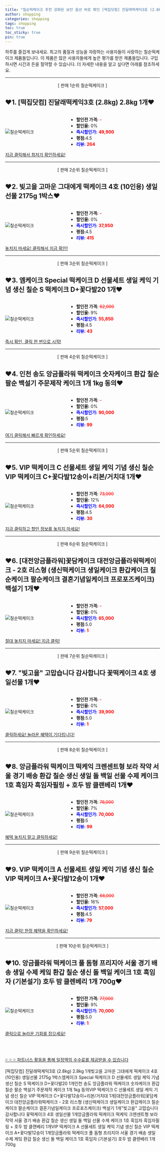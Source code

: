 ```yaml
---
title: "칠순떡케이크 추천 강화된 보안 옵션 바로 확인 [떡집닷컴] 진달래떡케익3호 (2.8kg) 2.8kg 1개"
author: shopping
categories: shopping
tags: shopping
toc: true
toc_sticky: true
pin: true
---
```

하루를 즐겁게 보내세요. 최고의 품질과 성능을 자랑하는 사용자들이 사랑하는 칠순떡케이크 제품들입니다. 이 제품은 많은 사용자들에게 높은 평가를 받은 제품들입니다. 구입하시면 시간과 돈을 절약할 수 있습니다. 더 자세한 내용을 알고 싶다면 아래를 참조하세요.

---
<p class="toplist" style="margin: 0 auto; display: block; width: fit-content;">[ 판매 1순위 칠순떡케이크 ]</p>

<h2><strong>❤️1. [떡집닷컴] 진달래떡케익3호 (2.8kg) 2.8kg 1개❤️</strong></h2>

<div style="display: flex; align-items: center;">
    <div style="flex: 0.4;">
        <img src="https://thumbnail8.coupangcdn.com/thumbnails/remote/230x230ex/image/vendor_inventory/e225/cc7357e78015a71afed58f25aa4d07365ceb440d9107b5d8611df6df621b.jpg" alt="칠순떡케이크" style="max-width: 100%;">
    </div>
    <div style="flex: 0.6; margin-left: 10px;">
        <ul>
            <li><strong>할인전 가격:</strong> <del style="color: red;">-</del></li>
            <li><strong>할인율:</strong> 0%</li>
            <li><span style='color:blue'><strong>즉시할인가:</strong></span> <span style='color:red'><strong>49,900</strong></span></li>
            <li><strong>평점:</strong>4.5</li>
            <li><span style='color:blue'><strong>리뷰:</strong></span> <span style='color:red'><strong>264</strong></span></li>
        </ul>
    </div>
</div>
<div class="center">
    <a href="https://selin100587.github.io?lptag=AF9450613&subid=githubio&pageKey=6902074420&traceid=V0-153&itemId=16603921373&vendorItemId=3031943285" class="myButton">
        지금 클릭해서 최저가 확인하세요!
    </a>
</div>


---
<p class="toplist" style="margin: 0 auto; display: block; width: fit-content;">[ 판매 2순위 칠순떡케이크 ]</p>

<h2><strong>❤️2. 빚고을 고마운 그대에게 떡케이크 4호 (10인용) 생일선물 2175g 1박스❤️</strong></h2>

<div style="display: flex; align-items: center;">
    <div style="flex: 0.4;">
        <img src="https://thumbnail6.coupangcdn.com/thumbnails/remote/230x230ex/image/vendor_inventory/76d7/86fb1073078b1b39c4ffd5d3a934a7ba753e06a87e8cbc70a8284a7fd43e.jpg" alt="칠순떡케이크" style="max-width: 100%;">
    </div>
    <div style="flex: 0.6; margin-left: 10px;">
        <ul>
            <li><strong>할인전 가격:</strong> <del style="color: red;">-</del></li>
            <li><strong>할인율:</strong> 0%</li>
            <li><span style='color:blue'><strong>즉시할인가:</strong></span> <span style='color:red'><strong>37,950</strong></span></li>
            <li><strong>평점:</strong>4.5</li>
            <li><span style='color:blue'><strong>리뷰:</strong></span> <span style='color:red'><strong>415</strong></span></li>
        </ul>
    </div>
</div>
<div class="center">
    <a href="https://selin100587.github.io?lptag=AF9450613&subid=githubio&pageKey=14669751&traceid=V0-153&itemId=60558003&vendorItemId=84614438512" class="myButton">
        놓치지 마세요! 클릭해서 지금 확인!
    </a>
</div>


---
<p class="toplist" style="margin: 0 auto; display: block; width: fit-content;">[ 판매 3순위 칠순떡케이크 ]</p>

<h2><strong>❤️3. 엠케이크 Special 떡케이크 D 선물세트 생일 케익 기념 생신 칠순 S 떡케이크 D+꽃다발20 1개❤️</strong></h2>

<div style="display: flex; align-items: center;">
    <div style="flex: 0.4;">
        <img src="https://thumbnail8.coupangcdn.com/thumbnails/remote/230x230ex/image/vendor_inventory/4b1a/6099f8ba0ff9d19ba1ac179046381c0fc7851a8bcaa556d3705d2b135046.JPG" alt="칠순떡케이크" style="max-width: 100%;">
    </div>
    <div style="flex: 0.6; margin-left: 10px;">
        <ul>
            <li><strong>할인전 가격:</strong> <del style="color: red;">62,000</del></li>
            <li><strong>할인율:</strong> 9%</li>
            <li><span style='color:blue'><strong>즉시할인가:</strong></span> <span style='color:red'><strong>55,850</strong></span></li>
            <li><strong>평점:</strong>4.5</li>
            <li><span style='color:blue'><strong>리뷰:</strong></span> <span style='color:red'><strong>43</strong></span></li>
        </ul>
    </div>
</div>
<div class="center">
    <a href="https://selin100587.github.io?lptag=AF9450613&subid=githubio&pageKey=7396461434&traceid=V0-153&itemId=19134330738&vendorItemId=85688316077" class="myButton">
        즉시 확인, 클릭 한 번으로 시작!
    </a>
</div>


---
<p class="toplist" style="margin: 0 auto; display: block; width: fit-content;">[ 판매 4순위 칠순떡케이크 ]</p>

<h2><strong>❤️4. 인천 송도 앙금플라워 떡케이크 숫자케이크 환갑 칠순 팔순 백설기 주문제작 케이크 1개 1kg 동의❤️</strong></h2>

<div style="display: flex; align-items: center;">
    <div style="flex: 0.4;">
        <img src="https://thumbnail8.coupangcdn.com/thumbnails/remote/230x230ex/image/vendor_inventory/2f5d/8213fc570ca725a84ac7daa1d220bbbc2220d7a2511c9e6d62c8f1336ca6.jpg" alt="칠순떡케이크" style="max-width: 100%;">
    </div>
    <div style="flex: 0.6; margin-left: 10px;">
        <ul>
            <li><strong>할인전 가격:</strong> <del style="color: red;">-</del></li>
            <li><strong>할인율:</strong> 0%</li>
            <li><span style='color:blue'><strong>즉시할인가:</strong></span> <span style='color:red'><strong>90,000</strong></span></li>
            <li><strong>평점:</strong>5</li>
            <li><span style='color:blue'><strong>리뷰:</strong></span> <span style='color:red'><strong>99</strong></span></li>
        </ul>
    </div>
</div>
<div class="center">
    <a href="https://selin100587.github.io?lptag=AF9450613&subid=githubio&pageKey=8223035179&traceid=V0-153&itemId=23640735012&vendorItemId=90666150579" class="myButton">
        여기 클릭해서 빠르게 확인하세요!
    </a>
</div>


---
<p class="toplist" style="margin: 0 auto; display: block; width: fit-content;">[ 판매 5순위 칠순떡케이크 ]</p>

<h2><strong>❤️5. VIP 떡케이크 C 선물세트 생일 케익 기념 생신 칠순 VIP 떡케이크 C+꽃다발12송이+리본/거치대 1개❤️</strong></h2>

<div style="display: flex; align-items: center;">
    <div style="flex: 0.4;">
        <img src="https://thumbnail7.coupangcdn.com/thumbnails/remote/230x230ex/image/vendor_inventory/c74d/bd85a8426f46e4a0a29b6df1ceecee7400692d6cfdac9bd941abe7c05db1.jpg" alt="칠순떡케이크" style="max-width: 100%;">
    </div>
    <div style="flex: 0.6; margin-left: 10px;">
        <ul>
            <li><strong>할인전 가격:</strong> <del style="color: red;">73,000</del></li>
            <li><strong>할인율:</strong> 12%</li>
            <li><span style='color:blue'><strong>즉시할인가:</strong></span> <span style='color:red'><strong>64,000</strong></span></li>
            <li><strong>평점:</strong>4.5</li>
            <li><span style='color:blue'><strong>리뷰:</strong></span> <span style='color:red'><strong>30</strong></span></li>
        </ul>
    </div>
</div>
<div class="center">
    <a href="https://selin100587.github.io?lptag=AF9450613&subid=githubio&pageKey=8174335989&traceid=V0-153&itemId=19134339494&vendorItemId=85191763708" class="myButton">
        지금 클릭하고 할인 정보를 놓치지 마세요!
    </a>
</div>


---
<p class="toplist" style="margin: 0 auto; display: block; width: fit-content;">[ 판매 6순위 칠순떡케이크 ]</p>

<h2><strong>❤️6. [대전앙금플라워]꽃담케이크 대전앙금플라워떡케이크 - 2호 리스형 (생신떡케이크 생일케이크 환갑케이크 칠순케이크 팔순케이크 결혼기념일케이크 프로포즈케이크) 백설기 1개❤️</strong></h2>

<div style="display: flex; align-items: center;">
    <div style="flex: 0.4;">
        <img src="https://thumbnail8.coupangcdn.com/thumbnails/remote/230x230ex/image/vendor_inventory/c883/21eee7963991e1ab3e4c10193dd8b1a247390dc8794b5e5e7c4ae2b2c9f1.JPG" alt="칠순떡케이크" style="max-width: 100%;">
    </div>
    <div style="flex: 0.6; margin-left: 10px;">
        <ul>
            <li><strong>할인전 가격:</strong> <del style="color: red;">-</del></li>
            <li><strong>할인율:</strong> 0%</li>
            <li><span style='color:blue'><strong>즉시할인가:</strong></span> <span style='color:red'><strong>65,000</strong></span></li>
            <li><strong>평점:</strong>5.0</li>
            <li><span style='color:blue'><strong>리뷰:</strong></span> <span style='color:red'><strong>1</strong></span></li>
        </ul>
    </div>
</div>
<div class="center">
    <a href="https://selin100587.github.io?lptag=AF9450613&subid=githubio&pageKey=6942364726&traceid=V0-153&itemId=16839188049&vendorItemId=84018462408" class="myButton">
        절대 놓치지 마세요! 지금 클릭!
    </a>
</div>


---
<p class="toplist" style="margin: 0 auto; display: block; width: fit-content;">[ 판매 7순위 칠순떡케이크 ]</p>

<h2><strong>❤️7. "빚고을" 고맙습니다 감사합니다 꽃떡케이크 4호 생일선물 1개❤️</strong></h2>

<div style="display: flex; align-items: center;">
    <div style="flex: 0.4;">
        <img src="https://thumbnail9.coupangcdn.com/thumbnails/remote/230x230ex/image/vendor_inventory/0be7/4130d0b691038c07198025ff8db7f9a8aedb48c59a8daa94b445a14f966a.jpg" alt="칠순떡케이크" style="max-width: 100%;">
    </div>
    <div style="flex: 0.6; margin-left: 10px;">
        <ul>
            <li><strong>할인전 가격:</strong> <del style="color: red;">-</del></li>
            <li><strong>할인율:</strong> 0%</li>
            <li><span style='color:blue'><strong>즉시할인가:</strong></span> <span style='color:red'><strong>39,900</strong></span></li>
            <li><strong>평점:</strong>5.0</li>
            <li><span style='color:blue'><strong>리뷰:</strong></span> <span style='color:red'><strong>1</strong></span></li>
        </ul>
    </div>
</div>
<div class="center">
    <a href="https://selin100587.github.io?lptag=AF9450613&subid=githubio&pageKey=8166487343&traceid=V0-153&itemId=23304306443&vendorItemId=90336338780" class="myButton">
        클릭하세요! 놀라운 혜택이 기다립니다!
    </a>
</div>


---
<p class="toplist" style="margin: 0 auto; display: block; width: fit-content;">[ 판매 8순위 칠순떡케이크 ]</p>

<h2><strong>❤️8. 앙금플라워 떡케이크 떡케익 크렌센트형 보라 작약 서울 경기 배송 환갑 칠순 생신 생일 돌 백일 선물 수제 케이크 1호 흑임자 흑임자필링 + 호두 밤 클랜베리 1개❤️</strong></h2>

<div style="display: flex; align-items: center;">
    <div style="flex: 0.4;">
        <img src="https://thumbnail9.coupangcdn.com/thumbnails/remote/230x230ex/image/vendor_inventory/b86e/504f40664c9ef6ffef8a8a711a6b73c90a13aa6fce1b55bcee393dd8c543.jpg" alt="칠순떡케이크" style="max-width: 100%;">
    </div>
    <div style="flex: 0.6; margin-left: 10px;">
        <ul>
            <li><strong>할인전 가격:</strong> <del style="color: red;">76,000</del></li>
            <li><strong>할인율:</strong> 7%</li>
            <li><span style='color:blue'><strong>즉시할인가:</strong></span> <span style='color:red'><strong>70,000</strong></span></li>
            <li><strong>평점:</strong>5</li>
            <li><span style='color:blue'><strong>리뷰:</strong></span> <span style='color:red'><strong>99</strong></span></li>
        </ul>
    </div>
</div>
<div class="center">
    <a href="https://selin100587.github.io?lptag=AF9450613&subid=githubio&pageKey=8245770569&traceid=V0-153&itemId=8080142244&vendorItemId=75368482001" class="myButton">
        혜택 놓치지 말고 클릭하세요!
    </a>
</div>


---
<p class="toplist" style="margin: 0 auto; display: block; width: fit-content;">[ 판매 9순위 칠순떡케이크 ]</p>

<h2><strong>❤️9. VIP 떡케이크 A 선물세트 생일 케익 기념 생신 칠순 VIP 떡케이크 A+꽃다발12송이 1개❤️</strong></h2>

<div style="display: flex; align-items: center;">
    <div style="flex: 0.4;">
        <img src="https://thumbnail6.coupangcdn.com/thumbnails/remote/230x230ex/image/vendor_inventory/7ed7/c8004aa3eb098f898e5879b767a653771bc0ea916f1f0c6eb614dcafaac7.JPG" alt="칠순떡케이크" style="max-width: 100%;">
    </div>
    <div style="flex: 0.6; margin-left: 10px;">
        <ul>
            <li><strong>할인전 가격:</strong> <del style="color: red;">68,000</del></li>
            <li><strong>할인율:</strong> 16%</li>
            <li><span style='color:blue'><strong>즉시할인가:</strong></span> <span style='color:red'><strong>57,000</strong></span></li>
            <li><strong>평점:</strong>4.5</li>
            <li><span style='color:blue'><strong>리뷰:</strong></span> <span style='color:red'><strong>79</strong></span></li>
        </ul>
    </div>
</div>
<div class="center">
    <a href="https://selin100587.github.io?lptag=AF9450613&subid=githubio&pageKey=8243689453&traceid=V0-153&itemId=19134391899&vendorItemId=81204881858" class="myButton">
        지금 클릭! 한정 혜택을 확인하세요!
    </a>
</div>


---
<p class="toplist" style="margin: 0 auto; display: block; width: fit-content;">[ 판매 10순위 칠순떡케이크 ]</p>

<h2><strong>❤️10. 앙금플라워 떡케이크 풀 돔형 프리지아 서울 경기 배송 생일 수제 케잌 환갑 칠순 생신 돌 백일 케이크 1호 흑임자 (기본설기) 호두 밤 클렌베리 1개 700g❤️</strong></h2>

<div style="display: flex; align-items: center;">
    <div style="flex: 0.4;">
        <img src="https://thumbnail10.coupangcdn.com/thumbnails/remote/230x230ex/image/vendor_inventory/d590/07fb12ff35d74c26853079f964147827e3932969d6cfde9623f367922e6e.png" alt="칠순떡케이크" style="max-width: 100%;">
    </div>
    <div style="flex: 0.6; margin-left: 10px;">
        <ul>
            <li><strong>할인전 가격:</strong> <del style="color: red;">77,000</del></li>
            <li><strong>할인율:</strong> 9%</li>
            <li><span style='color:blue'><strong>즉시할인가:</strong></span> <span style='color:red'><strong>70,000</strong></span></li>
            <li><strong>평점:</strong>5.0</li>
            <li><span style='color:blue'><strong>리뷰:</strong></span> <span style='color:red'><strong>1</strong></span></li>
        </ul>
    </div>
</div>
<div class="center">
    <a href="https://selin100587.github.io?lptag=AF9450613&subid=githubio&pageKey=5400453922&traceid=V0-153&itemId=8078091121&vendorItemId=75366436654" class="myButton">
        클릭으로 놀라운 기회를 잡으세요!
    </a>
</div>

<br><br><br>[💦 💦 💦 파트너스 활동을 통해 일정액의 수수료를 제공받을 수 있습니다](https://link.coupang.com/a/bcpT2c)<br><br>[떡집닷컴] 진달래떡케익3호 (2.8kg) 2.8kg 1개빚고을 고마운 그대에게 떡케이크 4호 (10인용) 생일선물 2175g 1박스엠케이크 Special 떡케이크 D 선물세트 생일 케익 기념 생신 칠순 S 떡케이크 D+꽃다발20 1개인천 송도 앙금플라워 떡케이크 숫자케이크 환갑 칠순 팔순 백설기 주문제작 케이크 1개 1kg 동의VIP 떡케이크 C 선물세트 생일 케익 기념 생신 칠순 VIP 떡케이크 C+꽃다발12송이+리본/거치대 1개[대전앙금플라워]꽃담케이크 대전앙금플라워떡케이크 - 2호 리스형 (생신떡케이크 생일케이크 환갑케이크 칠순케이크 팔순케이크 결혼기념일케이크 프로포즈케이크) 백설기 1개"빚고을" 고맙습니다 감사합니다 꽃떡케이크 4호 생일선물 1개앙금플라워 떡케이크 떡케익 크렌센트형 보라 작약 서울 경기 배송 환갑 칠순 생신 생일 돌 백일 선물 수제 케이크 1호 흑임자 흑임자필링 + 호두 밤 클랜베리 1개VIP 떡케이크 A 선물세트 생일 케익 기념 생신 칠순 VIP 떡케이크 A+꽃다발12송이 1개앙금플라워 떡케이크 풀 돔형 프리지아 서울 경기 배송 생일 수제 케잌 환갑 칠순 생신 돌 백일 케이크 1호 흑임자 (기본설기) 호두 밤 클렌베리 1개 700g